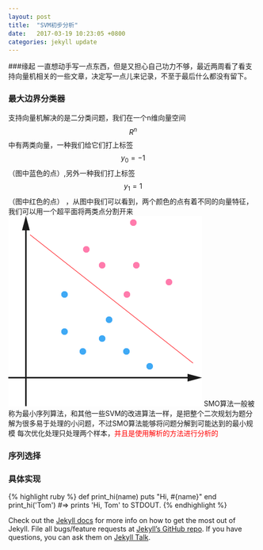 ```yaml
---
layout: post
title:  "SVM初步分析"
date:   2017-03-19 10:23:05 +0800
categories: jekyll update
---
```

<script type="text/javascript" src="http://cdn.mathjax.org/mathjax/latest/MathJax.js?config=default"></script>
###缘起
一直想动手写一点东西，但是又担心自己功力不够，最近两周看了看支持向量机相关的一些文章，决定写一点儿来记录，不至于最后什么都没有留下。
### 最大边界分类器
支持向量机解决的是二分类问题，我们在一个n维向量空间$$R^n$$中有两类向量，一种我们给它们打上标签$$y_0=-1$$（图中蓝色的点）,另外一种我们打上标签$$y_1=1$$（图中红色的点）
，从图中我们可以看到，两个颜色的点有着不同的向量特征，我们可以用一个超平面将两类点分割开来
![hyper-plane](https://raw.githubusercontent.com/sharkpen/sharkpen.github.io/master/public/upload/Hyper-Plane.png)
SMO算法一般被称为最小序列算法，和其他一些SVM的改进算法一样，是把整个二次规划为题分解为很多易于处理的小问题，不过SMO算法能够将问题分解到可能达到的最小规模
每次优化处理只处理两个样本，<font color="red" face="黑体">并且是使用解析的方法进行分析的</font>
### 序列选择
### 具体实现
{% highlight ruby %}
def print_hi(name)
  puts "Hi, #{name}"
end
print_hi('Tom')
#=> prints 'Hi, Tom' to STDOUT.
{% endhighlight %}

Check out the [Jekyll docs][jekyll-docs] for more info on how to get the most out of Jekyll. File all bugs/feature requests at [Jekyll’s GitHub repo][jekyll-gh]. If you have questions, you can ask them on [Jekyll Talk][jekyll-talk].

[jekyll-docs]: https://jekyllrb.com/docs/home
[jekyll-gh]:   https://github.com/jekyll/jekyll
[jekyll-talk]: https://talk.jekyllrb.com/
